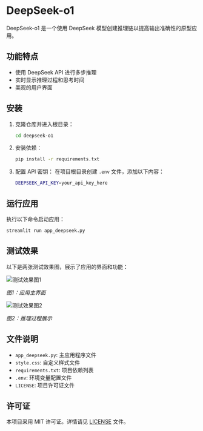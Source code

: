 # DeepSeek-o1

DeepSeek-o1 是一个使用 DeepSeek 模型创建推理链以提高输出准确性的原型应用。

## 功能特点

- 使用 DeepSeek API 进行多步推理
- 实时显示推理过程和思考时间
- 美观的用户界面

## 安装

1. 克隆仓库并进入根目录：
   ```bash
   cd deepseek-o1
   ```

2. 安装依赖：
   ```bash
   pip install -r requirements.txt
   ```

3. 配置 API 密钥：
   在项目根目录创建 `.env` 文件，添加以下内容：
   ```bash
   DEEPSEEK_API_KEY=your_api_key_here
   ```

## 运行应用

执行以下命令启动应用：

```bash
streamlit run app_deepseek.py
```

## 测试效果

以下是两张测试效果图，展示了应用的界面和功能：

![测试效果图1](path_to_image1.png)

*图1：应用主界面*

![测试效果图2](path_to_image2.png)

*图2：推理过程展示*

## 文件说明

- `app_deepseek.py`: 主应用程序文件
- `style.css`: 自定义样式文件
- `requirements.txt`: 项目依赖列表
- `.env`: 环境变量配置文件
- `LICENSE`: 项目许可证文件

## 许可证

本项目采用 MIT 许可证。详情请见 [LICENSE](LICENSE) 文件。
